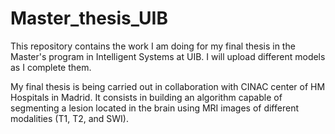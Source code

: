 # Master_thesis_UIB

This repository contains the work I am doing for my final thesis in the Master's program in Intelligent Systems at UIB. I will upload different models as I complete them. 

My final thesis is being carried out in collaboration with CINAC center of HM Hospitals in Madrid. It consists in building an algorithm capable of segmenting a lesion located in the brain using MRI images of different modalities (T1, T2, and SWI). 
